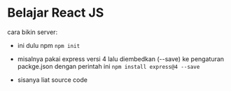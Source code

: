 # Belajar React JS
cara bikin server:

* ini dulu npm
```npm init```

* misalnya pakai express versi 4 lalu diembedkan (--save) ke pengaturan packge.json dengan perintah ini
```npm install express@4 --save ```

* sisanya liat source code
